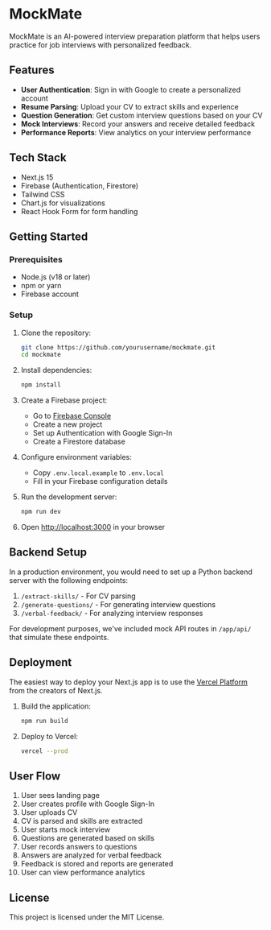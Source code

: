 # MockMate

MockMate is an AI-powered interview preparation platform that helps users practice for job interviews with personalized feedback.

## Features

- **User Authentication**: Sign in with Google to create a personalized account
- **Resume Parsing**: Upload your CV to extract skills and experience
- **Question Generation**: Get custom interview questions based on your CV
- **Mock Interviews**: Record your answers and receive detailed feedback
- **Performance Reports**: View analytics on your interview performance

## Tech Stack

- Next.js 15
- Firebase (Authentication, Firestore)
- Tailwind CSS
- Chart.js for visualizations
- React Hook Form for form handling

## Getting Started

### Prerequisites

- Node.js (v18 or later)
- npm or yarn
- Firebase account

### Setup

1. Clone the repository:

   ```bash
   git clone https://github.com/yourusername/mockmate.git
   cd mockmate
   ```

2. Install dependencies:

   ```bash
   npm install
   ```

3. Create a Firebase project:

   - Go to [Firebase Console](https://console.firebase.google.com/)
   - Create a new project
   - Set up Authentication with Google Sign-In
   - Create a Firestore database

4. Configure environment variables:

   - Copy `.env.local.example` to `.env.local`
   - Fill in your Firebase configuration details

5. Run the development server:

   ```bash
   npm run dev
   ```

6. Open [http://localhost:3000](http://localhost:3000) in your browser

## Backend Setup

In a production environment, you would need to set up a Python backend server with the following endpoints:

1. `/extract-skills/` - For CV parsing
2. `/generate-questions/` - For generating interview questions
3. `/verbal-feedback/` - For analyzing interview responses

For development purposes, we've included mock API routes in `/app/api/` that simulate these endpoints.

## Deployment

The easiest way to deploy your Next.js app is to use the [Vercel Platform](https://vercel.com/new) from the creators of Next.js.

1. Build the application:

   ```bash
   npm run build
   ```

2. Deploy to Vercel:
   ```bash
   vercel --prod
   ```

## User Flow

1. User sees landing page
2. User creates profile with Google Sign-In
3. User uploads CV
4. CV is parsed and skills are extracted
5. User starts mock interview
6. Questions are generated based on skills
7. User records answers to questions
8. Answers are analyzed for verbal feedback
9. Feedback is stored and reports are generated
10. User can view performance analytics

## License

This project is licensed under the MIT License.
